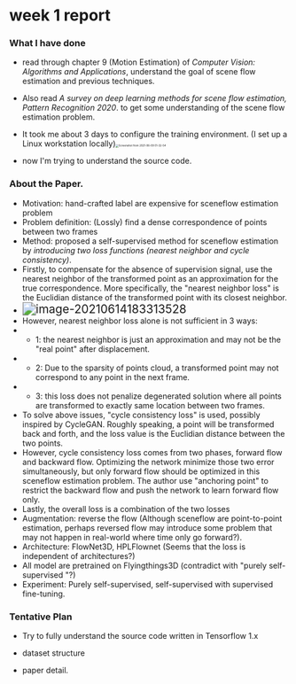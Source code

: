 # week 1 report

### What I have done

- read through chapter 9 (Motion Estimation) of *Computer Vision: Algorithms and Applications*, understand the goal of scene flow estimation and previous techniques.

- Also read *A survey on deep learning methods for scene flow estimation, Pattern Recognition 2020*. to get some understanding of the scene flow estimation problem.

- It took me about 3 days to configure the training environment. (I set up a Linux workstation locally)<img src="C:\Users\11385\Documents\GitHub\SceneFlow_Project\Screenshoot\Screenshot from 2021-06-09 01-32-54.png" alt="Screenshot from 2021-06-09 01-32-54" style="zoom: 33%;" />

- now I'm trying to understand the source code.

### About the Paper.

- Motivation: hand-crafted label are expensive for sceneflow estimation problem
- Problem definition: (Lossly) find a dense correspondence of points between two frames
- Method: proposed a self-supervised method for sceneflow estimation by *introducing two loss functions (nearest neighbor and cycle consistency)*.
- Firstly, to compensate for the absence of supervision signal, use the nearest neighbor of the transformed point as an approximation for the true correspondence. More specifically, the "nearest neighbor loss" is the Euclidian distance of the transformed point with its closest neighbor.
- <img src="C:\Users\11385\AppData\Roaming\Typora\typora-user-images\image-20210614183313528.png" alt="image-20210614183313528" style="zoom:150%;" />
- However, nearest neighbor loss alone is not sufficient in 3 ways: 
- - 1: the nearest neighbor is just an approximation and may not be the "real point" after displacement.
- - 2: Due to the sparsity of points cloud, a transformed point may not correspond to any point in the next frame. 
- - 3: this loss does not penalize degenerated solution where all points are transformed to exactly same location between two frames.
- To solve above issues, "cycle consistency loss" is used, possibly inspired by CycleGAN. Roughly speaking, a point will be transformed back and forth, and the loss value is the Euclidian distance between the two points.
- However, cycle consistency loss comes from two phases, forward flow and backward flow. Optimizing the network minimize those two error simultaneously, but only forward flow should be optimized in this sceneflow estimation problem. The author use "anchoring point" to restrict the backward flow and push the network to learn forward flow only.
- Lastly, the overall loss is a combination of the two losses
- Augmentation: reverse the flow (Although sceneflow are point-to-point estimation, perhaps reversed flow may introduce some problem that may not happen in real-world where time only go forward?).
- Architecture: FlowNet3D, HPLFlownet (Seems that the loss is independent of architectures?)
- All model are pretrained on Flyingthings3D (contradict with "purely self-supervised "?)
- Experiment: Purely self-supervised, self-supervised with supervised fine-tuning.

### Tentative Plan

- Try to fully understand the source code written in Tensorflow 1.x 

- dataset structure

- paper detail.

